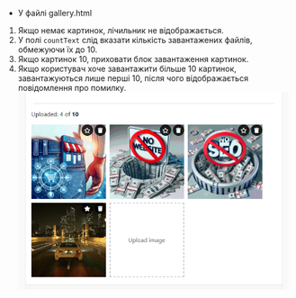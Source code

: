 * У файлі gallery.html
1. Якщо немає картинок, лічильник не відображається.
2. У полі `countText` слід вказати кількість завантажених файлів, обмежуючи їх до 10.
3. Якщо картинок 10, приховати блок завантаження картинок. 
4. Якщо користувач хоче завантажити більше 10 картинок, завантажуються лише перші 10, після чого відображається повідомлення про помилку.
![img.png](img.png)
